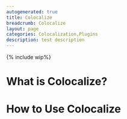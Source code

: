 ```yaml
---
autogenerated: true
title: Colocalize
breadcrumb: Colocalize
layout: page
categories: Colocalization,Plugins
description: test description
---
```


{% include wip%}


What is Colocalize?
===================

How to Use Colocalize
=====================

 
